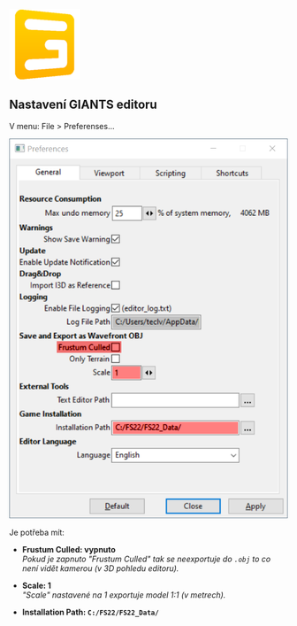 <img class="ikona" src="../../img/GE-icon.png" />

## Nastavení GIANTS editoru

V menu: File > Preferenses...

![Preferences](Preferences.png)

Je potřeba mít:

- **Frustum Culled: vypnuto**
  <br/>_Pokud je zapnuto "Frustum Culled" tak se neexportuje do `.obj` to co není vidět kamerou (v 3D pohledu editoru)._

- **Scale: 1**
  <br/>_"Scale" nastavené na 1 exportuje model 1:1 (v metrech)._

- **Installation Path: `C:/FS22/FS22_Data/`**
